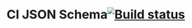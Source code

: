 # CI JSON Schema[![Build status](https://ci.appveyor.com/api/projects/status/3wpyknf9mj8upl8s?svg=true)](https://ci.appveyor.com/project/OlesyaSergeevnaPopova/test-json-schema)
